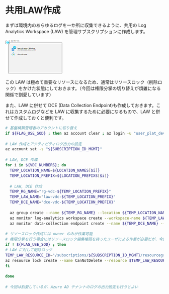 # 共用LAW作成

まずは環境内のあらゆるログを一か所に収集できるように、共用の Log Analytics Workspace (LAW) を管理サブスクリプションに作成します。

![picture 1](./images/ff52279659b467d74e7a877c25b5d8bf88760e379492be0e58a4549cb4d7f1e4.png)  

この LAW は極めて重要なリソースになるため、通常はリソースロック（削除ロック）をかけた状態にしておきます。（今回は権限分掌の切り替えが煩雑になる関係で割愛しています）

また、LAW に併せて DCE (Data Collection Endpoint)も作成しておきます。これはカスタムログなどを LAW に収集するために必要になるもので、LAW と併せて作成しておくと便利です。

```bash
# 基盤構築管理者のアカウントに切り替え
if ${FLAG_USE_SOD} ; then az account clear ; az login -u "user_plat_dev@${PRIMARY_DOMAIN_NAME}" -p "${ADMIN_PASSWORD}" ; fi
 
# LAW 作成とアクティビティログ出力の設定
az account set -s "${SUBSCRIPTION_ID_MGMT}"
 
# LAW, DCE 作成
for i in ${VDC_NUMBERS}; do
  TEMP_LOCATION_NAME=${LOCATION_NAMES[$i]}
  TEMP_LOCATION_PREFIX=${LOCATION_PREFIXS[$i]}
 
  # LAW, DCE 作成
  TEMP_RG_NAME="rg-vdc-${TEMP_LOCATION_PREFIX}"
  TEMP_LAW_NAME="law-vdc-${TEMP_LOCATION_PREFIX}"
  TEMP_DCE_NAME="dce-vdc-${TEMP_LOCATION_PREFIX}"
 
  az group create --name ${TEMP_RG_NAME} --location ${TEMP_LOCATION_NAME}
  az monitor log-analytics workspace create --workspace-name ${TEMP_LAW_NAME} --resource-group ${TEMP_RG_NAME} --location ${TEMP_LOCATION_NAME} --retention-time 90
  az monitor data-collection endpoint create --name ${TEMP_DCE_NAME} --resource-group ${TEMP_RG_NAME} --public-network-access Enabled
 
# リソースロック作成には owner のみが作業可能
# 権限分掌を行う場合にはリソースロック編集権限を持ったユーザによる作業が必要だが、今回は簡単のためスキップする
if ! ${FLAG_USE_SOD} ; then 
# LAW に対して削除ロック
TEMP_LAW_RESOURCE_ID="/subscriptions/${SUBSCRIPTION_ID_MGMT}/resourcegroups/rg-vdc-${TEMP_LOCATION_PREFIX}/providers/microsoft.operationalinsights/workspaces/${TEMP_LAW_NAME}"
az resource lock create --name CanNotDelete --resource $TEMP_LAW_RESOURCE_ID --lock-type CanNotDelete
fi
 
done
 
# 今回は割愛しているが、Azure AD テナントのログの出力設定も行うとよい
```
